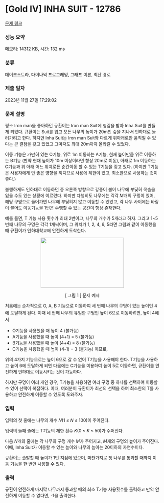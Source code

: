 # [Gold IV] INHA SUIT - 12786 

[문제 링크](https://www.acmicpc.net/problem/12786) 

### 성능 요약

메모리: 14312 KB, 시간: 132 ms

### 분류

데이크스트라, 다이나믹 프로그래밍, 그래프 이론, 최단 경로

### 제출 일자

2023년 11월 27일 17:29:02

### 문제 설명

<p>평소 Iron man을 좋아하던 규환이는 Iron man Suit에 영감을 받아 Inha Suit를 만들게 되었다. 규환이는 Suit를 입고 모든 나무의 높이가 20m인 숲을 지나서 인하대로 놀러가려고 한다. 하지만 Inha Suit는 Iron man Suit와 다르게 위아래로만 움직일 수 있다는 큰 결점을 갖고 있었고 그마저도 최대 20m까지 올라갈 수 있었다. </p>

<p>이동 기능은 가만히 있는 O기능, 위로 1m 이동하는 A기능, 현재 높이만큼 위로 이동하는 B기능 (만약 현재 높이가 10m 이상이라면 항상 20m로 이동), 아래로 1m 이동하는 C기능과 위 아래 어느 위치로든 순간이동 할 수 있는 T기능을 갖고 있다. (하지만  T기능은 사용자에게 안 좋은 영향을 끼치므로 사용에 제한이 있고, 최소한으로 사용하는 것이 좋다.) </p>

<p>불행하게도 인하대로 이동하던 중 오른쪽 방향으로 강풍이 불어 나무에 부딪혀 목숨을 잃을 수도 있는 상황에 이르렀다. 하지만 다행히도 나무에는 각각 <em>M</em>개의 구멍이 있어, 해당 구멍으로 들어가면 나무에 부딪히지 않고 이동할 수 있었고, 각 나무 사이에는 바람이 불어도 이동기능을 1번은 수행할 수 있는 공간이 항상 존재한다. </p>

<p>예를 들면, T 기능 사용 횟수가 최대 2번이고, 나무의 개수가 5개라고 하자. 그리고 1~5번째 나무의 구멍은 각각 1개씩이며, 그 위치가 1, 2, 4, 6, 5라면 그림과 같이 이동했을 때 규환이가 인하대학교에 안전하게 도착한다.</p>

<p style="text-align: center;"><img alt="" src="https://onlinejudgeimages.s3-ap-northeast-1.amazonaws.com/problem/12786/1.png" style="height:163px; line-height:1.6em; text-align:center; width:272px"></p>

<p style="text-align:center">[ 그림 1 ] 문제 예시</p>

<p><span style="line-height:1.6em">처음에는 순차적으로 O, A, B 기능으로 이동하여 세 번째 나무의 구멍이 있는 높이인 4에 도달하게 된다. 이때 네 번째 나무의 유일한 구멍인 높이 6으로 이동하려면, 높이 4에서 </span></p>

<ul>
	<li>O기능을 사용했을 때 높이 4 (불가능) </li>
	<li>A기능을 사용했을 때 높이 (4+1) = 5 (불가능)</li>
	<li>B기능을 사용했을 때 높이 (4+4) = 8 (불가능)</li>
	<li>C기능을 사용했을 때 높이 (4-1) = 3 (불가능)  이므로, </li>
</ul>

<p>위의 4가지 기능으로는 높이 6으로 갈 수 없어 T기능을 사용해야 한다.  T기능을 사용하고 높이 6에 도달하게 되면 다음에는 C기능을 이용하여 높이 5로 이동하면, 규환이를 안전하게 인하대로 이동시키는 것이 가능하다.</p>

<p>하지만 구멍이 여러 개인 경우, T기능을 사용하면 여러 구멍 중 하나를 선택하여 이동할 수 있어 선택이 복잡하다. 이때, 여러분이 규환이가 최선의 선택을 하여 최소한의 T를 사용하고 안전하게 이동할 수 있도록 도와주자.</p>

### 입력 

 <p>입력의 첫 줄에는 나무의 개수 <em>N</em>(1 ≤ <em>N</em> ≤ 100)이 주어진다.</p>

<p>입력의 둘째 줄에는 T기능의 제한 횟수 <em>K</em>(0 ≤ <em>K</em> ≤ 50)가 주어진다.</p>

<p>다음 <em>N</em>개의 줄에는 각 나무의 구멍 개수 <em>M</em>가 주어지고, <em>M</em>개의 구멍의 높이가 주어진다. 이때, Inha Suit가 이동할 수 있는 높이와 나무의 높이는 20이하의 자연수이다.</p>

<p>규환이는 출발할 때 높이가 1인 지점에 있으며, 마찬가지로 첫 나무를 통과할 때까지 이동 기능을 한 번만 사용할 수 있다.</p>

### 출력 

 <p>규환이 안전하게 마지막 나무까지 통과할 때의 최소 T기능 사용횟수를 출력하고 만약 안전하게 이동할 수 없다면, -1을 출력한다.</p>

